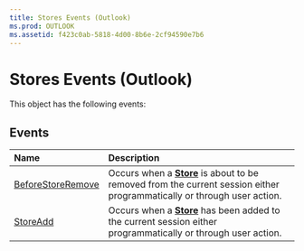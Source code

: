 ```yaml
---
title: Stores Events (Outlook)
ms.prod: OUTLOOK
ms.assetid: f423c0ab-5818-4d00-8b6e-2cf94590e7b6
---
```



# Stores Events (Outlook)
This object has the following events:

## Events



|**Name**|**Description**|
|:-----|:-----|
|[BeforeStoreRemove](stores-beforestoreremove-event-outlook.md)|Occurs when a  **[Store](store-object-outlook.md)** is about to be removed from the current session either programmatically or through user action.|
|[StoreAdd](stores-storeadd-event-outlook.md)|Occurs when a  **[Store](store-object-outlook.md)** has been added to the current session either programmatically or through user action.|

